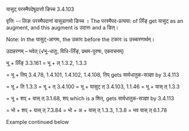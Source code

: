 

 यासुट् परस्‍मैपदेषूदात्तो ङिच्‍च 3.4.103 


वृत्तिः --ः लिङः परस्‍मैपदानां यासुडागमो ङिच्‍च । The परस्‍मैपद-प्रत्यया: of लिँङ् get यासुट् as an augment, and this augment is उदात्तः and a ङित्। 

Note: In the यासुट्-आगमः, the उकारः before the टकारः is उच्चारणार्थम्। 


उदाहरणम् – भवेत् (√भू-धातुः, विधि-लिँङ्, प्रथम-पुरुषः, एकवचनम्) 

भू + लिँङ् 3.3.161 = भू + ल् 1.3.2, 1.3.3 

= भू + तिप् 3.4.78, 1.4.101, 1.4.102, 1.4.108, तिप् gets सार्वधातुक-सञ्ज्ञा by 3.4.113 

= भू + ति 1.3.3 = भू + त् 3.4.100 = भू + यासुट् त् 3.4.103, 1.1.46 = भू + यास् त् 1.3.3 

= भू + शप् + यास् त् 3.1.68, शप् which is a शित्, gets सार्वधातुक-सञ्ज्ञा by 3.4.113 

= भो + शप् + यास् त् 7.3.84 = भो + अ + यास् त् 1.3.3, 1.3.8 = भव यास् त् 6.1.78 


Example continued below 


